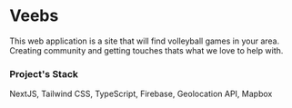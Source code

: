 # Veebs

This web application is a site that will find volleyball games in your area. Creating community and getting touches thats what we love to help with.

### Project's Stack

NextJS, Tailwind CSS, TypeScript, Firebase, Geolocation API, Mapbox
